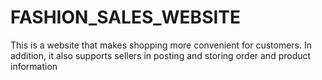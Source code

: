 # FASHION_SALES_WEBSITE
This is a website that makes shopping more convenient for customers. In addition, it also supports sellers in posting and storing order and product information
